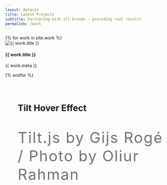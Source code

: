 ```yaml
---
layout: default 
title: Latest Projects
subtitle: Partnering with all brands - providing real results
permalink: /work
---
```

<div id="case-studies" class="plus-tile-tx">
	<!-- Isotope JS Filters -->
	<!-- <div class="container">
		<div class="filters">
			<ul class="center">
				<li class="btn ghost active" data-filter="*">All</li>
				<li data-filter=".one" class="btn ghost">Filter 1</li>
				<li data-filter=".two" class="btn ghost">Filter 2</li>
				<li data-filter=".three" class="btn ghost">Filter 3</li>
			</ul>
		</div>
	</div> -->
	<!-- Isotope JS Grid -->
	<!-- <div class="container">
		<div class="flex fx-just-apart fx-wrap cards center grid">
			<div class="grid-sizer"></div>
			{% for case in site.case %}
			<div class="grid-item {{ case.cat }}">
				<div class="card-item">
					<a class="card-link" href="{{ case.url }}" alt="{{ case.title }}"></a>
					<div class="card-image">
						<img class="" src="{{ case.img }}" alt="{{ case.title }}" />
					</div>
					<div class="card-meta">
						<h4>{{ case.title }}</h4>
						<p>{{ case.meta }}</p>
					</div>
				</div>
			</div>
			{% endfor %}
		</div>
	</div> -->
	<div class="container">
		<div class="flex fx-wrap cards center">
			{% for work in site.work %}
			<div class="fx-item-3 fx-item-sm-2 {{ work.cat }}">
				<div class="card-item">
					<a class="card-link" href="{{ work.url }}" alt="{{ work.title }}"></a>
					<div class="card-image">
						<img class="" src="{{ work.img }}" alt="{{ work.title }}" />
					</div>
					<div class="card-meta">
						<h4>{{ work.title }}</h4>
						<p>{{ work.meta }}</p>
					</div>
				</div>
			</div>
			{% endfor %}
		</div>
		<div class="card" data-tilt>
	      <h1 class="title">Tilt Hover Effect</h1>
	      <p class="credits">Tilt.js by Gijs Rogé / Photo by Oliur Rahman</p>
	      <div class="bg"></div>
	    </div>
	</div>
</div>

<style>
.card {
  position: relative;
  height: 50vh;
  width: 50vw;
  padding: 40px;
  transform-style: preserve-3d;
}

.card .title {
  position: relative;
  z-index: 2;
  transform: translateZ(20px);
}

.card .credits {
  font-size: 1.2vh;
  letter-spacing: 0.05em;
  opacity: 0.6;
  transform: translateZ(20px);
}

.card .bg {
  position: absolute;
  z-index: -1;
  top: 0;
  left: 0;
  height: 100%;
  width: 100%;
  background: url('https://images.unsplash.com/photo-1470350576089-539d5a852bf7?dpr=2&auto=format&fit=crop&w=1500&h=1001&q=80&cs=tinysrgb&crop=&bg=');
  background-size: cover;
  background-position: center;
}
</style>

<script>
( function( $ ) {

	"use strict";

  $(".card").tilt({
    maxTilt: 10,
    perspective: 1200,
    easing: "cubic-bezier(.03,.98,.52,.99)",
    speed: 1000,
    glare: false,
    maxGlare: 0.1,
    scale: 1.03
  });
  
}( jQuery ) );
</script>

